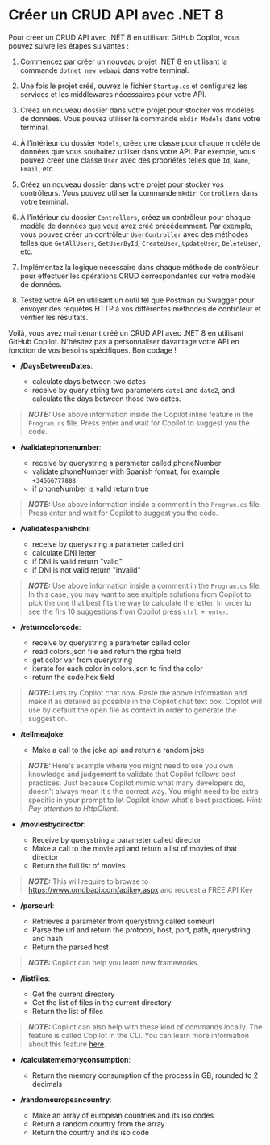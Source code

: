 # Créer un CRUD API avec .NET 8

Pour créer un CRUD API avec .NET 8 en utilisant GitHub Copilot, vous pouvez suivre les étapes suivantes :

1. Commencez par créer un nouveau projet .NET 8 en utilisant la commande `dotnet new webapi` dans votre terminal.

2. Une fois le projet créé, ouvrez le fichier `Startup.cs` et configurez les services et les middlewares nécessaires pour votre API.

3. Créez un nouveau dossier dans votre projet pour stocker vos modèles de données. Vous pouvez utiliser la commande `mkdir Models` dans votre terminal.

4. À l'intérieur du dossier `Models`, créez une classe pour chaque modèle de données que vous souhaitez utiliser dans votre API. Par exemple, vous pouvez créer une classe `User` avec des propriétés telles que `Id`, `Name`, `Email`, etc.

5. Créez un nouveau dossier dans votre projet pour stocker vos contrôleurs. Vous pouvez utiliser la commande `mkdir Controllers` dans votre terminal.

6. À l'intérieur du dossier `Controllers`, créez un contrôleur pour chaque modèle de données que vous avez créé précédemment. Par exemple, vous pouvez créer un contrôleur `UserController` avec des méthodes telles que `GetAllUsers`, `GetUserById`, `CreateUser`, `UpdateUser`, `DeleteUser`, etc.

7. Implémentez la logique nécessaire dans chaque méthode de contrôleur pour effectuer les opérations CRUD correspondantes sur votre modèle de données.

8. Testez votre API en utilisant un outil tel que Postman ou Swagger pour envoyer des requêtes HTTP à vos différentes méthodes de contrôleur et vérifier les résultats.

Voilà, vous avez maintenant créé un CRUD API avec .NET 8 en utilisant GitHub Copilot. N'hésitez pas à personnaliser davantage votre API en fonction de vos besoins spécifiques. Bon codage !

- **/DaysBetweenDates**: 

    * calculate days between two dates
    * receive by query string two parameters `date1` and `date2`, and calculate the days between those two dates.

> **_NOTE:_** Use above information inside the Copilot inline feature in the `Program.cs` file. Press enter and wait for Copilot to suggest you the code.

- **/validatephonenumber**: 

    * receive by querystring a parameter called phoneNumber
    * validate phoneNumber with Spanish format, for example `+34666777888`
    * if phoneNumber is valid return true

> **_NOTE:_** Use above information inside a comment in the `Program.cs` file. Press enter and wait for Copilot to suggest you the code.

- **/validatespanishdni**:

    * receive by querystring a parameter called dni
    * calculate DNI letter
    * if DNI is valid return "valid"
    * if DNI is not valid return "invalid"

> **_NOTE:_** Use above information inside a comment in the `Program.cs` file. In this case, you may want to see multiple solutions from Copilot to pick the one that best fits the way to calculate the letter. In order to see the firs 10 suggestions from Copilot press `ctrl + enter`. 

- **/returncolorcode**:

    * receive by querystring a parameter called color
    * read colors.json file and return the rgba field
    * get color var from querystring
    * iterate for each color in colors.json to find the color
    * return the code.hex field

> **_NOTE:_** Lets try Copilot chat now. Paste the above information and make it as detailed as possible in the Copilot chat text box. Copilot will use by default the open file as context in order to generate the suggestion.

- **/tellmeajoke**:

    * Make a call to the joke api and return a random joke

> **_NOTE:_** Here's example where you might need to use you own knowledge and judgement
to validate that Copilot follows best practices. Just because Copilot mimic 
what many developers do, doesn't always mean it's the correct way. You might need 
to be extra specific in your prompt to let Copilot know what's best practices. 
_Hint: Pay attention to HttpClient._
        
- **/moviesbydirector**:

    * Receive by querystring a parameter called director
    * Make a call to the movie api and return a list of movies of that director
    * Return the full list of movies

> **_NOTE:_** This will require to browse to https://www.omdbapi.com/apikey.aspx and request a FREE API Key

- **/parseurl**:

    * Retrieves a parameter from querystring called someurl
    * Parse the url and return the protocol, host, port, path, querystring and hash
    * Return the parsed host

> **_NOTE:_** Copilot can help you learn new frameworks.

- **/listfiles**:

    * Get the current directory
    * Get the list of files in the current directory
    * Return the list of files

> **_NOTE:_** Copilot can also help with these kind of commands locally. The feature is called Copilot in the CLI. You can learn more information about this feature [here](https://docs.github.com/en/copilot/github-copilot-in-the-cli/about-github-copilot-in-the-cli).

- **/calculatememoryconsumption**:

    * Return the memory consumption of the process in GB, rounded to 2 decimals

- **/randomeuropeancountry**:

    * Make an array of european countries and its iso codes
    * Return a random country from the array
    * Return the country and its iso code